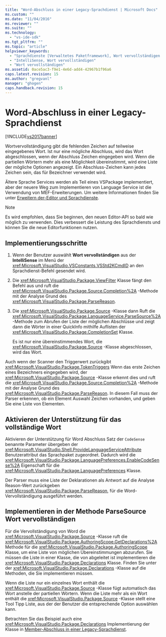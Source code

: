 ```yaml
---
title: "Word-Abschluss in einer Legacy-Sprachdienst | Microsoft Docs"
ms.custom: ""
ms.date: "11/04/2016"
ms.reviewer: ""
ms.suite: ""
ms.technology: 
  - "vs-ide-sdk"
ms.tgt_pltfrm: ""
ms.topic: "article"
helpviewer_keywords: 
  - "Sprachdienste [Verwaltetes Paketframework], Wort vervollständigen von IntelliSense"
  - "IntelliSense, Wort vervollständigen"
  - "Wort vervollständigen"
ms.assetid: 0ace5ac3-f9e1-4e6d-add4-42967b1f96a6
caps.latest.revision: 15
ms.author: "gregvanl"
manager: "ghogen"
caps.handback.revision: 15
---
```

# Word-Abschluss in einer Legacy-Sprachdienst
[!INCLUDE[vs2017banner](../../code-quality/includes/vs2017banner.md)]

Wortvervollständigung gibt die fehlenden Zeichen auf teilweise eingegebenes Wort. Ist nur eine mögliche Abschluss, wird das Wort abgeschlossen, wenn der Abschluss Zeichen eingegeben wird. Wenn die partiellen Wörtern mehr als eine Möglichkeit übereinstimmt, wird eine Liste der mögliche Optionen angezeigt. Ein Abschluss\-Zeichen kann jedes Zeichen sein, das für Bezeichner verwendet wird.  
  
 Ältere Sprache Services werden als Teil eines VSPackage implementiert, aber der neuere Weg zum Implementieren von Language Service ist die Verwendung von MEF\-Erweiterungen. Um weitere Informationen finden Sie unter [Erweitern der\-Editor und Sprachdienste](../../extensibility/extending-the-editor-and-language-services.md).  
  
> [!NOTE]
>  Es wird empfohlen, dass Sie beginnen, den neuen Editor\-API so bald wie möglich zu verwenden. Dies verbessert die Leistung des Sprachdiensts und können Sie die neue Editorfunktionen nutzen.  
  
## Implementierungsschritte  
  
1.  Wenn der Benutzer auswählt **Wort vervollständigen** aus der **IntelliSense** im Menü der <xref:Microsoft.VisualStudio.VSConstants.VSStd2KCmdID> an den Sprachdienst\-Befehl gesendet wird.  
  
2.  Die <xref:Microsoft.VisualStudio.Package.ViewFilter> Klasse fängt den Befehl aus und ruft die <xref:Microsoft.VisualStudio.Package.Source.Completion%2A> \-Methode mit der Analyse Grund des <xref:Microsoft.VisualStudio.Package.ParseReason>.  
  
3.  Die <xref:Microsoft.VisualStudio.Package.Source> \-Klasse dann Ruft die <xref:Microsoft.VisualStudio.Package.LanguageService.ParseSource%2A> \-Methode zum Abrufen der Liste der möglichen Abschlüsse und zeigt dann die Wörter in einer QuickInfo mithilfe Auflisten der <xref:Microsoft.VisualStudio.Package.CompletionSet> Klasse.  
  
     Es ist nur eine übereinstimmendes Wort, die <xref:Microsoft.VisualStudio.Package.Source> \-Klasse abgeschlossen, wird das Wort.  
  
 Auch wenn der Scanner den Triggerwert zurückgibt <xref:Microsoft.VisualStudio.Package.TokenTriggers> Wenn das erste Zeichen eines Bezeichners eingegeben wird, der <xref:Microsoft.VisualStudio.Package.Source> \-Klasse erkennt dies und ruft die <xref:Microsoft.VisualStudio.Package.Source.Completion%2A> \-Methode mit der Analyse Grund des <xref:Microsoft.VisualStudio.Package.ParseReason>. In diesem Fall muss der Parser erkennen, ob ein Element Auswahl Zeichen vorhanden, und geben Sie eine Liste von Elementen.  
  
## Aktivieren der Unterstützung für das vollständige Wort  
 Aktivieren der Unterstützung für Word Abschluss Satz der `CodeSense` benannte Parameter übergeben der <xref:Microsoft.VisualStudio.Shell.ProvideLanguageServiceAttribute> Benutzerattribut das Sprachpaket zugeordnet. Dadurch wird die <xref:Microsoft.VisualStudio.Package.LanguagePreferences.EnableCodeSense%2A> Eigenschaft für die <xref:Microsoft.VisualStudio.Package.LanguagePreferences> Klasse.  
  
 Der Parser muss eine Liste der Deklarationen als Antwort auf die Analyse Reason\-Wert zurückgeben <xref:Microsoft.VisualStudio.Package.ParseReason>, für die Word\-Vervollständigung ausgeführt werden.  
  
## Implementieren in der Methode ParseSource Wort vervollständigen  
 Für die Vervollständigung von Word die <xref:Microsoft.VisualStudio.Package.Source> \-Klasse ruft die <xref:Microsoft.VisualStudio.Package.AuthoringScope.GetDeclarations%2A> Methode für die <xref:Microsoft.VisualStudio.Package.AuthoringScope> Klasse, um eine Liste von möglichen Übereinstimmungen abzurufen. Sie müssen die Liste in einer Klasse, die von abgeleitet ist implementieren die <xref:Microsoft.VisualStudio.Package.Declarations> Klasse. Finden Sie unter der <xref:Microsoft.VisualStudio.Package.Declarations> \-Klasse auf die Methoden, die Sie implementieren müssen.  
  
 Wenn die Liste nur ein einzelnes Wort enthält die <xref:Microsoft.VisualStudio.Package.Source> \-Klasse fügt automatisch das Wort anstelle der partiellen Wörtern. Wenn die Liste mehr als ein Wort enthält die <xref:Microsoft.VisualStudio.Package.Source> \-Klasse stellt eine Tool Tipp Liste, aus der der Benutzer die entsprechende Option auswählen kann.  
  
 Betrachten Sie das Beispiel auch eine <xref:Microsoft.VisualStudio.Package.Declarations> Implementierung der Klasse in [Member\-Abschluss in einer Legacy\-Sprachdienst](../../extensibility/internals/member-completion-in-a-legacy-language-service.md).